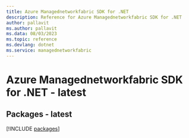 ```yaml
---
title: Azure Managednetworkfabric SDK for .NET
description: Reference for Azure Managednetworkfabric SDK for .NET
author: pallavit
ms.author: pallavit
ms.data: 08/03/2023
ms.topic: reference
ms.devlang: dotnet
ms.service: managednetworkfabric
---
```

# Azure Managednetworkfabric SDK for .NET - latest
## Packages - latest
[!INCLUDE [packages](managednetworkfabric-index.md)]